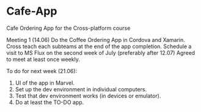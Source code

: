# Cafe-App
Cafe Ordering App for the Cross-platform course

Meeting 1 (14.06)
Do the Coffee Ordering App in Cordova and Xamarin.
Cross teach each subteams at the end of the app completion.
Schedule a visit to MS Flux on the second week of July (preferably after 12.07)
Agreed to meet at least once weekly.

To do for next week (21.06):
1. UI of the app in Marvel.
2. Set up the dev environment in individual computers.
3. Test that dev environment works (in devices or emulator).
4. Do at least the TO-DO app.
